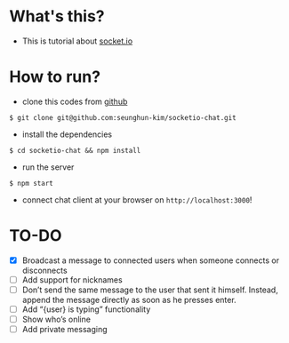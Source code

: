 # What's this?
- This is tutorial about [socket.io](https://socket.io/get-started/chat/)

# How to run?
- clone this codes from [github](https://github.com/seunghun-kim/socketio-chat)
```
$ git clone git@github.com:seunghun-kim/socketio-chat.git
```
- install the dependencies
```
$ cd socketio-chat && npm install
```
- run the server
```
$ npm start
```
- connect chat client at your browser on `http://localhost:3000`!

# TO-DO
- [X] Broadcast a message to connected users when someone connects or disconnects
- [ ] Add support for nicknames
- [ ] Don’t send the same message to the user that sent it himself. Instead, append the message directly as soon as he presses enter.
- [ ] Add “{user} is typing” functionality
- [ ] Show who’s online
- [ ] Add private messaging
